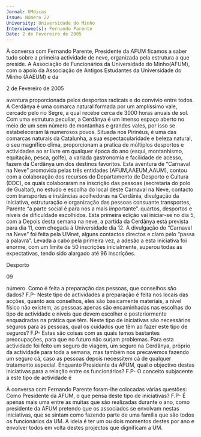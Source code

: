 ```yaml
---
Jornal: UMdicas
Issue: Número 22
University: Universidade do Minho
Interviewee(s): Fernando Parente
Date: 2 de Fevereiro de 2005
---
```

À conversa com Fernando Parente, Presidente da
AFUM  ficamos a saber tudo sobre a primeira
actividade de neve, organizada pela estrutura a
que preside.
A Associação de Funcionários da Universidade do
Minho(AFUM), com o apoio da Associação de Antigos
Estudantes da Universidade do Minho (AAEUM) e da

2 de Fevereiro de 2005

aventura proporcionada pelos desportos radicais e do
convívio entre todos.
A Cerdânya é uma comarca natural formada por
um amplíssimo vale, cercado pelo rio Segre, a qual
recebe cerca de 3000 horas anuais de sol. Com uma
estrutura peculiar, a Cerdânya é um imenso espaço
aberto no meio de um sem número de montanhas e
grandes vales, por isso se estabeleceram lá numerosos
povos. Situada nos Pirinéus, é uma das comarcas
naturais da Catalunha, a sua espectacularidade e
beleza natural, o seu magnífico clima, proporcionam a
pratica de múltiplos desportos e actividades ao ar livre
em qualquer época do ano (esqui, montanhismo,
equitação, pesca, golfe), a variada gastronomia e
facilidade de acesso, fazem da Cerdânya um dos
destinos favoritos.
Esta aventura de “Carnaval na Neve” promovida
pelas três entidades (AFUM,AAEUM,AAUM), contou
com a colaboração dos recursos do Departamento de
Desporto e Cultura (DDC), os quais colaboraram na
inscrição das pessoas (secretaria do polo de Gualtar),
no estudo e escolha do local deste Carnaval na Neve,
contacto com transportes e instâncias acolhedoras na
Cerdânia, divulgação da iniciativa, estruturação e
organização das pessoas consuante transportes,
Parente “a parte social é para nós a mais importante”.
quartos, desportos e níveis de dificuldade escolhidos.
Esta primeira edição vai iniciar-se no dia 5, com a Depois desta semana na neve, a partida da Cerdânya
está prevista para dia 11, com chegada á Universidade
dia 12.
A divulgação do “Carnaval na Neve” foi feita pela
UMnet, alguns contactos directos e claro pelo “passa a
palavra”. Levada a cabo pela primeira vez, a adesão a
esta iniciativa foi enorme, com um limite de 50
inscrições inicialmente, superou todas as expectativas,
tendo sido alargado até 96 inscrições.

Desporto

09

número.
Como é feita a preparação das pessoas, que
conselhos são dados?
F.P- Neste tipo de actividades a preparação é feita nos
locais das acções, quanto aos conselhos, eles são
basicamente materiais, a nível físico não existem, as
pessoas apenas são encaminhadas nas escolhas do
tipo de actividade e níveis que devem escolher e
posteriormente enquadradas na prática que têm.
Neste tipo de iniciativas são necessários seguros
para as pessoas, qual os cuidados que têm ao fazer
este tipo de seguros?
F.P- Estas são coisas com as quais temos bastantes
preocupações, para que no futuro não surjam
problemas. Para esta actividade foi feito um seguro de
viagem, um seguro na Cerdânya, próprio da actividade
para toda a semana, mas também nos precavemos
fazendo um seguro cá, caso as pessoas depois
necessitem cá de qualquer tratamento especial.
Enquanto Presidente da AFUM, qual o objectivo
destas iniciativas para a relação entre os
funcionários?
F.P- O conceito subjacente a este tipo de actividade é

À conversa com Fernando Parente foram-lhe
colocadas várias questões:
Como Presidente da AFUM, o que pensa deste tipo
de iniciativas?
F.P- É apenas mais uma entre as muitas que são
realizadas durante o ano, como presidente da AFUM
pretendo que os associados se envolvam nestas
iniciativas, que se sintam como fazendo parte de uma
família que são todos os funcionários da UM. A ideia é
ter um ou dois momentos destes por ano e envolver
todos em volta destes projectos que dignificam a UM.